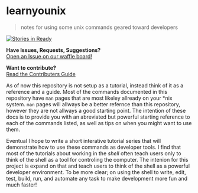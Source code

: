 # learnyounix
> notes for using some unix commands geared toward developers  

[![Stories in Ready](https://badge.waffle.io/slugbyte/learnyounix.svg?label=Suggestions&title=Ready)](http://waffle.io/slugbyte/learnyounix)

**Have Issues, Requests, Suggestions?**  
[Open an Issue on our waffle board!](http://waffle.io/slugbyte/learnyounix) 


**Want to contribute?**  
[Read the Contributers Guide](CONTRIBUTING.md)

As of now this repository is not setup as a tutorial, instead think of it as a reference and a guide. Most of the commands documented in this repository have `man` pages that are most likeley allready on your \*nix system. `man` pages will allways be a better refernce than this repository, however they are not allways a good starting point. The intention of these docs is to provide you with an abreviated but powerful starting reference to each of the commands listed, as well as tips on when you might want to use them.  

Eventual I hope to write a short interative tutorial series that will demonstrate how to use these commands as developer tools. I find that most of the tutorials about working in the _shell_ often teach users only to think of the shell as a tool for controling the computer. The intenion for this project is expand on that and teach users to think of the shell as a powerful developer environment. To be more clear; on using the shell to write, edit, test, build, run, and automate any task to make development more fun and much faster!

